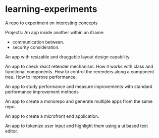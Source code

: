 # learning-experiments
A repo to experiment on interesting concepts

Projects:
An app inside another within an iframe:
- communication between.
- security consideration.

An app with resizable and draggable layout design capability 

An app to check react retender mechanism. How it works with class and functional components. How to control the rerenders along a component tree. How to improve performance.

An app to study performance and measure improvements with standard performance improvement methods

An app to create a monorepo and generate multiple apps from the same repo.

An app to create a microfront end application.

An app to tokenize user input and highlight them using a ui based text editor.
